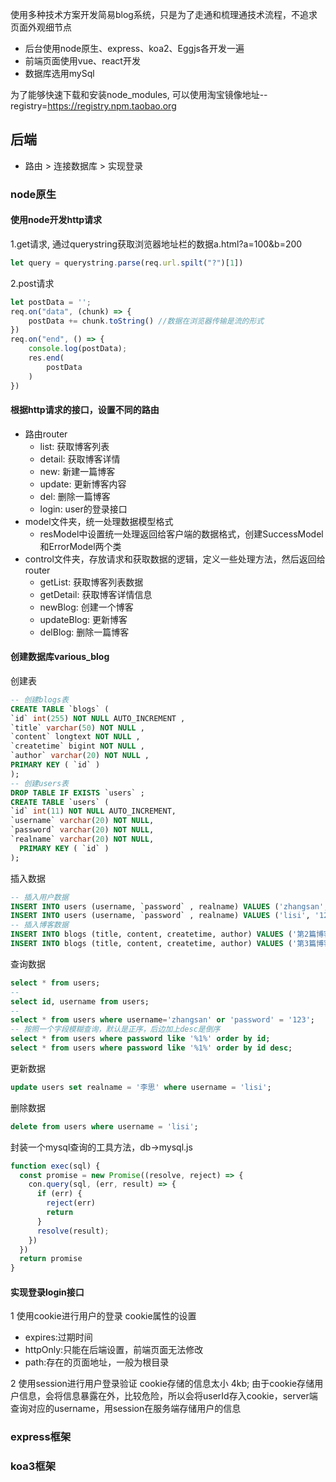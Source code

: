 使用多种技术方案开发简易blog系统，只是为了走通和梳理通技术流程，不追求页面外观细节点

* 后台使用node原生、express、koa2、Eggjs各开发一遍
* 前端页面使用vue、react开发
* 数据库选用mySql

为了能够快速下载和安装node_modules, 可以使用淘宝镜像地址--registry=https://registry.npm.taobao.org

## 后端

* 路由 > 连接数据库 > 实现登录

### node原生

#### 使用node开发http请求
  1.get请求, 通过querystring获取浏览器地址栏的数据a.html?a=100&b=200

``` js
let query = querystring.parse(req.url.spilt("?")[1])
```

  2.post请求

``` js
let postData = '';
req.on("data", (chunk) => {
    postData += chunk.toString() //数据在浏览器传输是流的形式
})
req.on("end", () => {
    console.log(postData);
    res.end(
        postData
    )
})
```

#### 根据http请求的接口，设置不同的路由

* 路由router
  + list: 获取博客列表
  + detail: 获取博客详情
  + new: 新建一篇博客
  + update: 更新博客内容
  + del: 删除一篇博客
  + login: user的登录接口
* model文件夹，统一处理数据模型格式
  + resModel中设置统一处理返回给客户端的数据格式，创建SuccessModel和ErrorModel两个类
* control文件夹，存放请求和获取数据的逻辑，定义一些处理方法，然后返回给router
  + getList: 获取博客列表数据
  + getDetail: 获取博客详情信息
  + newBlog: 创建一个博客
  + updateBlog: 更新博客
  + delBlog: 删除一篇博客

#### 创建数据库various_blog

创建表

``` sql
-- 创建blogs表
CREATE TABLE `blogs` (
`id` int(255) NOT NULL AUTO_INCREMENT ,
`title` varchar(50) NOT NULL ,
`content` longtext NOT NULL ,
`createtime` bigint NOT NULL ,
`author` varchar(20) NOT NULL ,
PRIMARY KEY ( `id` )
);
-- 创建users表
DROP TABLE IF EXISTS `users` ;
CREATE TABLE `users` (
`id` int(11) NOT NULL AUTO_INCREMENT,
`username` varchar(20) NOT NULL,
`password` varchar(20) NOT NULL,
`realname` varchar(20) NOT NULL,
  PRIMARY KEY ( `id` )
);
```

插入数据

``` sql
-- 插入用户数据
INSERT INTO users (username, `password` , realname) VALUES ('zhangsan', '123', '张三');
INSERT INTO users (username, `password` , realname) VALUES ('lisi', '123', '李四');
-- 插入博客数据
INSERT INTO blogs (title, content, createtime, author) VALUES ('第2篇博客标题222', '第一篇博客内容222', 1590590733927, '张三');
INSERT INTO blogs (title, content, createtime, author) VALUES ('第3篇博客标题333', '第3篇博客内容333', 1590590733927, '张三');
```

查询数据

``` sql
select * from users;
-- 
select id, username from users;
-- 
select * from users where username='zhangsan' or 'password' = '123';
-- 按照一个字段模糊查询，默认是正序，后边加上desc是倒序
select * from users where password like '%1%' order by id;
select * from users where password like '%1%' order by id desc;
```

更新数据

``` sql
update users set realname = '李思' where username = 'lisi';
```

删除数据

``` sql
delete from users where username = 'lisi';
```

封装一个mysql查询的工具方法，db->mysql.js
``` js
function exec(sql) {
  const promise = new Promise((resolve, reject) => {
    con.query(sql, (err, result) => {
      if (err) {
        reject(err)
        return
      }
      resolve(result);
    })
  })
  return promise
}
```

#### 实现登录login接口
1 使用cookie进行用户的登录
cookie属性的设置
* expires:过期时间
* httpOnly:只能在后端设置，前端页面无法修改
* path:存在的页面地址，一般为根目录

2 使用session进行用户登录验证
cookie存储的信息太小 4kb;
由于cookie存储用户信息，会将信息暴露在外，比较危险，所以会将userId存入cookie，server端查询对应的username，用session在服务端存储用户的信息

### express框架

### koa3框架
